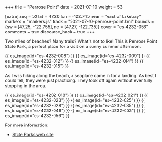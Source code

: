 +++
title = "Penrose Point"
date = 2021-07-10
weight = 53

[extra]
seq = 53
lat = 47.26
lon = -122.745
near = "east of Lakebay"
markers = "markers.js"
track = "2021-07-10-penrose-point.kml"
bounds = {sw = [47.25, -122.755], ne = [47.27, -122.735]}
cover = "es-4232-056"
comments = true
discourse_hack = true
+++

Two miles of beaches? Many trails? What's not to like! This is Penrose Point State Park, a perfect place for a visit on a sunny summer afternoon.

<!-- more -->

{{ es_image(id="es-4232-008") }}
{{ es_image(id="es-4232-009") }}
{{ es_image(id="es-4232-012") }}
{{ es_image(id="es-4232-014") }}
{{ es_image(id="es-4232-015") }}

As I was hiking along the beach, a seaplane came in for a landing. As best I could tell, they were just practicing. They took off again without ever fully stopping in the area.

{{ es_image(id="es-4232-018") }}
{{ es_image(id="es-4232-021") }}
{{ es_image(id="es-4232-023") }}
{{ es_image(id="es-4232-025") }}
{{ es_image(id="es-4232-028") }}
{{ es_image(id="es-4232-035") }}
{{ es_image(id="es-4232-048") }}
{{ es_image(id="es-4232-053") }}
{{ es_image(id="es-4232-056") }}

For more information:

* [State Parks web site](https://parks.state.wa.us/564/Penrose-Point)
